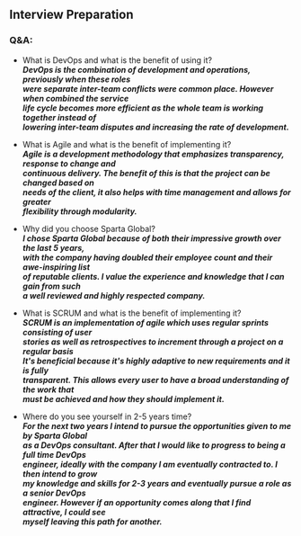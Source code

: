 ## Interview Preparation  
### Q&A:
* What is DevOps and what is the benefit of using it?  
  ***DevOps is the combination of development and operations, previously when these roles***  
  ***were separate inter-team conflicts were common place. However when combined the service***  
  ***life cycle becomes more efficient as the whole team is working together instead of***  
  ***lowering inter-team disputes and increasing the rate of development.***  
  
* What is Agile and what is the benefit of implementing it?  
  ***Agile is a development methodology that emphasizes transparency, response to change and***  
  ***continuous delivery. The benefit of this is that the project can be changed based on***  
  ***needs of the client, it also helps with time management and allows for greater***  
  ***flexibility through modularity.***  
  
* Why did you choose Sparta Global?  
  ***I chose Sparta Global because of both their impressive growth over the last 5 years,***  
  ***with the company having doubled their employee count and their awe-inspiring list***  
  ***of reputable clients. I value the experience and knowledge that I can gain from such***  
  ***a well reviewed and highly respected company.***  

* What is SCRUM and what is the benefit of implementing it?  
  ***SCRUM is an implementation of agile which uses regular sprints consisting of user***  
  ***stories as well as retrospectives to increment through a project on a regular basis***  
  ***It's beneficial because it's highly adaptive to new requirements and it is fully***  
  ***transparent. This allows every user to have a broad understanding of the work that***  
  ***must be achieved and how they should implement it.***  
  
* Where do you see yourself in 2-5 years time?  
  ***For the next two years I intend to pursue the opportunities given to me by Sparta Global***  
  ***as a DevOps consultant. After that I would like to progress to being a full time DevOps***  
  ***engineer, ideally with the company I am eventually contracted to. I then intend to grow***  
  ***my knowledge and skills for 2-3 years and eventually pursue a role as a senior DevOps***  
  ***engineer. However if an opportunity comes along that I find attractive, I could see***  
  ***myself leaving this path for another.***
